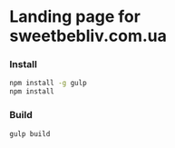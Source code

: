 # Landing page for sweetbebliv.com.ua 

### Install
```bash
npm install -g gulp
npm install
```

### Build
```bash
gulp build
```